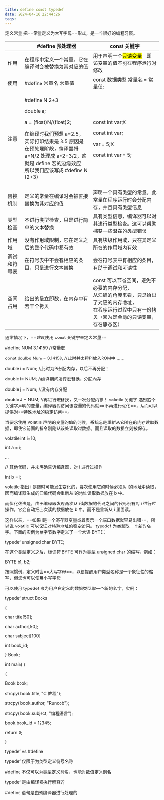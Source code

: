 ```yaml
---
title: define const typedef
date: 2024-04-16 22:44:26
tags: 
---
```


定义常量
把==常量定义为大写字母==形式，是一个很好的编程习惯。
<table>
<colgroup>
<col style="width: 11%" />
<col style="width: 44%" />
<col style="width: 44%" />
</colgroup>
<thead>
<tr class="header">
<th></th>
<th>#define 预处理器</th>
<th>const 关键字</th>
</tr>
</thead>
<tbody>
<tr class="odd">
<td>作用</td>
<td>在程序中定义一个常量，它在编译时会被替换为其对应的值</td>
<td>用于声明一个<mark>只读变量</mark>，即该变量的值不能在程序运行时修改</td>
</tr>
<tr class="even">
<td>使用</td>
<td>#define 常量名 常量值</td>
<td>const 数据类型 常量名 = 常量值;</td>
</tr>
<tr class="odd">
<td>注意</td>
<td><p>#define N 2+3</p>
<p>double a;</p>
<p>a = (float)N/(float)2;</p>
<p>在编译时我们预想 a=2.5，实际打印结果是 3.5 原因是在预处理阶段，编译器将 a=N/2 处理成 a=2+3/2，这就是 define 宏的边缘效应，所以我们应该写成 #define N (2+3)</p></td>
<td><p>const int var;X</p>
<p>const int var;</p>
<p>var = 5;X</p>
<p>const int var = 5;</p></td>
</tr>
<tr class="even">
<td></td>
<td></td>
<td></td>
</tr>
<tr class="odd">
<td>替换机制</td>
<td>定义的常量在编译时会被直接替换为其对应的值</td>
<td>声明一个具有类型的常量。此常量在程序运行时会分配内存，并且具有类型信息</td>
</tr>
<tr class="even">
<td>类型检查</td>
<td>不进行类型检查，只是进行简单的文本替换</td>
<td>具有类型信息，编译器可以对其进行类型检查。这可以帮助捕获一些潜在的类型错误</td>
</tr>
<tr class="odd">
<td>作用域</td>
<td>没有作用域限制，它在定义之后的整个代码中都有效</td>
<td>具有块级作用域，只在其定义所在的作用域内有效</td>
</tr>
<tr class="even">
<td>调试和符号表</td>
<td>在符号表中不会有相应的条目，只是进行文本替换</td>
<td>会在符号表中有相应的条目，有助于调试和可读性</td>
</tr>
<tr class="odd">
<td>空间占用</td>
<td>给出的是立即数，在内存中有若干个拷贝</td>
<td>const 可以节省空间，避免不必要的内存分配，<br />
从汇编的角度来看，只是给出了对应的内存地址，<br />
在程序运行过程中只有一份拷贝（因为是全局的只读变量，存在静态区）</td>
</tr>
</tbody>
</table>
通常情况下，==建议使用 const 关键字来定义常量==

\#define NUM 3.14159 //常量宏

const doulbe Num = 3.14159; //此时并未将Pi放入ROM中 ......

double i = Num; //此时为Pi分配内存，以后不再分配！

double I= NUM; //编译期间进行宏替换，分配内存

double j = Num; //没有内存分配

double J = NUM; //再进行宏替换，又一次分配内存！
volatile 关键字
遇到这个关键字声明的变量，编译器对访问该变量的代码就==不再进行优化==，从而可以提供对==特殊地址的稳定访问==。

当要求使用 volatile 声明的变量的值的时候，系统总是重新从它所在的内存读取数据，即使它前面的指令刚刚从该处读取过数据。而且读取的数据立刻被保存。

volatile int i=10;

int a = i;

...

// 其他代码，并未明确告诉编译器，对 i 进行过操作

int b = i;

volatile 指出 i 是随时可能发生变化的，每次使用它的时候必须从 i的地址中读取，因而编译器生成的汇编代码会重新从i的地址读取数据放在 b 中。

而优化做法是，由于编译器发现两次从 i读数据的代码之间的代码没有对 i 进行过操作，它会自动把上次读的数据放在 b 中。而不是重新从 i 里面读。

这样以来，==如果 i是一个寄存器变量或者表示一个端口数据就容易出错==，所以说 volatile 可以保证对特殊地址的稳定访问。
typedef
为类型取一个新的名字。下面的实例为单字节数字定义了一个术语 BYTE：

typedef unsigned char BYTE;

在这个类型定义之后，标识符 BYTE 可作为类型 unsigned char 的缩写，例如：

BYTE b1, b2;

按照惯例，定义时会==大写字母==，以便提醒用户类型名称是一个象征性的缩写，但您也可以使用小写字母

可以使用 typedef 来为用户自定义的数据类型取一个新的名字，实例：

typedef struct Books

{

char title\[50\];

char author\[50\];

char subject\[100\];

int book_id;

} Book;

int main( )

{

Book book;

strcpy( book.title, "C 教程");

strcpy( book.author, "Runoob");

strcpy( book.subject, "编程语言");

book.book_id = 12345;

return 0;

}

typedef vs \#define

typedef 仅限于为类型定义符号名称

\#define 不仅可以为类型定义别名，也能为数值定义别名

typedef 是由编译器执行解释的

\#define 语句是由预编译器进行处理的
